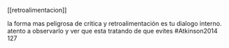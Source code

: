 [[retroalimentacion]]

la forma mas peligrosa de critica y retroalimentación es tu dialogo interno. atento a observarlo y ver que esta tratando de que evites
#Atkinson2014 127